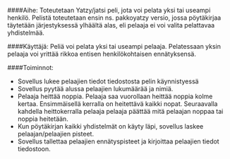 ####Aihe:
Toteutetaan Yatzy/jatsi peli, jota voi pelata yksi tai useampi henkilö. Pelistä toteutetaan ensin ns. pakkoyatzy versio, jossa pöytäkirjaa täytetään järjestyksessä ylhäältä alas, eli pelaaja ei voi valita pelattavaa yhdistelmää.

####Käyttäjä: 
Peliä voi pelata yksi tai useampi pelaaja. Pelatessaan yksin pelaaja voi yrittää rikkoa entisen henkilökohtaisen ennätyksensä.

####Toiminnot:
* Sovellus lukee pelaajien tiedot tiedostosta pelin käynnistyessä
* Sovellus pyytää alussa pelaajien lukumäärää ja nimiä.
* Pelaaja heittää noppia. Pelaaja saa vuorollaan heittää noppia kolme kertaa. Ensimmäisellä kerralla on heitettävä kaikki nopat. Seuraavalla kahdella heittokerralla pelaaja pelaaja päättää mitä pelaajan noppaa tai noppia heitetään.
* Kun pöytäkirjan kaikki yhdistelmät on käyty läpi, sovellus laskee pelaajan/pelaajien pisteet.
* Sovellus tallettaa pelaajien ennätyspisteet ja kirjoittaa pelaajien tiedot tiedostoon.

